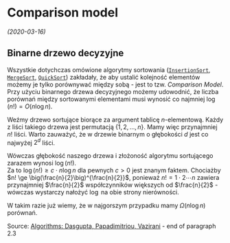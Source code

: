 # Comparison model
*(2020-03-16)*

## Binarne drzewo decyzyjne

Wszystkie dotychczas omówione algorytmy sortowania ([`InsertionSort`](../2020-03-3/insertion-sort.md), [`MergeSort`](../2020-03-3/merge-sort.md), [`QuickSort`](../2020-03-11/quick-sort.md)) zakładały, że aby ustalić kolejność elementów możemy je tylko porównywać między sobą - jest to tzw. *Comparison Model*. Przy użyciu binarnego drzewa decyzyjnego możemy udowodnić, że liczba porównań między sortowanymi elementami musi wynosić co najmniej $\log(n!) = O\big(n\log n\big)$.

Weźmy drzewo sortujące biorące za argument tablicę $n$-elementową. Każdy z liści takiego drzewa jest permutacją $\{1,2,\dots,n\}$. Mamy więc przynajmniej $n!$ liści. Warto zauważyć, że w drzewie binarnym o głębokości $d$ jest co najwyżej $2^d$ liści.

Wówczas głębokość naszego drzewa i złożoność algorytmu sortującego zarazem wynosi $\log(n!)$.\
Za to $\log(n!) \ge c\cdot n \log n$ dla pewnych $c > 0$ jest znanym faktem. Chociażby $n! \ge \big(\frac{n}{2}\big)^{\frac{n}{2}}$, ponieważ $n! = 1\cdot 2 \dotsb n$ zawiera przynajmniej $\frac{n}{2}$ współczynników większych od $\frac{n}{2}$ - wówczas wystarczy nałożyć $\log$ na obie strony nierówności.

W takim razie już wiemy, że w najgorszym przypadku mamy $\Omega(n\log n)$ porównań.

Source: [Algorithms: Dasgupta, Papadimitriou, Vazirani](http://algorithmics.lsi.upc.edu/docs/Dasgupta-Papadimitriou-Vazirani.pdf) - end of paragraph 2.3
